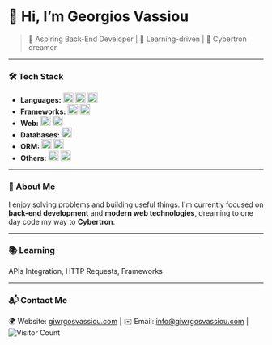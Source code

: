 # 👋 Hi, I’m Georgios Vassiou

> 🚀 Aspiring Back-End Developer | 🧠 Learning-driven | 🤖 Cybertron dreamer

---

### 🛠 Tech Stack
- **Languages:** <img src="https://img.shields.io/badge/Java-%23ED8B00.svg?style=flat&logo=java&logoColor=white" height="20"/> <img src="https://img.shields.io/badge/C%23-%23239120.svg?style=flat&logo=c-sharp&logoColor=white" height="20"/> <img src="https://img.shields.io/badge/PHP-%23777BB4.svg?style=flat&logo=php&logoColor=white" height="20"/>  
- **Frameworks:** <img src="https://img.shields.io/badge/Spring%20Boot-%236DB33F.svg?style=flat&logo=spring-boot&logoColor=white" height="20"/> <img src="https://img.shields.io/badge/React-%2361DAFB.svg?style=flat&logo=react&logoColor=black" height="20"/>  
- **Web:** <img src="https://img.shields.io/badge/HTML-%23E34F26.svg?style=flat&logo=html5&logoColor=white" height="20"/> <img src="https://img.shields.io/badge/CSS-%231572B6.svg?style=flat&logo=css3&logoColor=white" height="20"/>  
- **Databases:** <img src="https://img.shields.io/badge/SQL-%2300758F.svg?style=flat&logo=MySQL&logoColor=white" height="20"/>  
- **ORM:** <img src="https://img.shields.io/badge/Hibernate-%233A3845.svg?style=flat&logo=hibernate&logoColor=white" height="20"/> <img src="https://img.shields.io/badge/JPA-%23FF8C92.svg?style=flat" height="20"/>  
- **Others:** <img src="https://img.shields.io/badge/REST%20APIs-%23000000.svg?style=flat" height="20"/> <img src="https://img.shields.io/badge/HTTP%20Requests-%233A75C4.svg?style=flat" height="20"/>

---

### 🧠 About Me
I enjoy solving problems and building useful things. I'm currently focused on **back-end development** and **modern web technologies**, dreaming to one day code my way to **Cybertron**.

---

### 📚 Learning
APIs Integration, HTTP Requests, Frameworks

---

### 📬 Contact Me
🌍 Website: [giwrgosvassiou.com](https://giwrgosvassiou.com) | ✉️ Email: [info@giwrgosvassiou.com](mailto:info@giwrgosvassiou.com)      |  ![Visitor Count](https://komarev.com/ghpvc/?username=GeorgiosVs&style=flat&color=blue)


<!---
GeorgiosVs/GeorgiosVs is a ✨ special ✨ repository because its `README.md` (this file) appears on your GitHub profile.
You can click the Preview link to take a look at your changes.
--->
